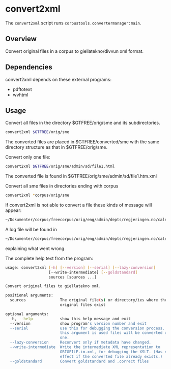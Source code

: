 # convert2xml

The `convert2xml` script runs `corpustools.convertermanager:main`.

## Overview

Convert original files in a corpus to giellatekno/divvun xml format.

## Dependencies

convert2xml depends on these external programs:

  - pdftotext
  - wvhtml

## Usage

Convert all files in the directory $GTFREE/orig/sme and its subdirectories.

```sh
convert2xml $GTFREE/orig/sme
```

The converted files are placed in $GTFREE/converted/sme with the same directory
structure as that in $GTFREE/orig/sme.

Convert only one file:

```sh
convert2xml $GTFREE/orig/sme/admin/sd/file1.html
```

The converted file is found in $GTFREE/orig/sme/admin/sd/file1.htm.xml

Convert all sme files in directories ending with corpus

```sh
convert2xml *corpus/orig/sme
```

If convert2xml is not able to convert a file these kinds of message will appear:

```sh
~/Dokumenter/corpus/freecorpus/orig/eng/admin/depts/regjeringen.no/calendar-for-the-ministry-of-children-an.html_id=308
```

A log file will be found in

```sh
~/Dokumenter/corpus/freecorpus/orig/eng/admin/depts/regjeringen.no/calendar-for-the-ministry-of-children-an.html_id=308.log
```

explaining what went wrong.

The complete help text from the program:

```sh
usage: convert2xml [-h] [--version] [--serial] [--lazy-conversion]
                   [--write-intermediate] [--goldstandard]
                   sources [sources ...]

Convert original files to giellatekno xml.

positional arguments:
  sources               The original file(s) or directory/ies where the
                        original files exist

optional arguments:
  -h, --help            show this help message and exit
  --version             show program's version number and exit
  --serial              use this for debugging the conversion process. When
                        this argument is used files will be converted one by
                        one.
  --lazy-conversion     Reconvert only if metadata have changed.
  --write-intermediate  Write the intermediate XML representation to
                        ORIGFILE.im.xml, for debugging the XSLT. (Has no
                        effect if the converted file already exists.)
  --goldstandard        Convert goldstandard and .correct files
```

